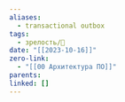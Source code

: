 ```yaml
---
aliases:
  - transactional outbox
tags:
  - зрелость/🌱
date: "[[2023-10-16]]"
zero-link:
  - "[[00 Архитектура ПО]]"
parents: 
linked: []
---
```

